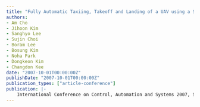 ```yaml
---
title: "Fully Automatic Taxiing, Takeoff and Landing of a UAV using a Single-Antenna GPS Receiver only"
authors:
- Am Cho
- Jihoon Kim
- Sanghyo Lee
- Sujin Choi
- Boram Lee
- Bosung Kim
- Noha Park
- Dongkeon Kim
- Changdon Kee
date: "2007-10-01T00:00:00Z"
publishDate: "2007-10-01T00:00:00Z"
publication_types: ["article-conference"]
publication: |-
    International Conference on Control, Automation and Systems 2007, Seoul, South Korea, October, 2007
---
```

